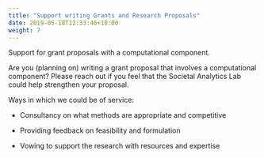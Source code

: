 ```yaml
---
title: "Support writing Grants and Research Proposals"
date: 2019-05-18T12:33:46+10:00
weight: 7
---
```


Support for grant proposals with a computational component.
<!--more-->

Are you (planning on) writing a grant proposal that involves a computational component? Please reach out if you feel that the Societal Analytics Lab could help strengthen your proposal.

Ways in which we could be of service:

* Consultancy on what methods are appropriate and competitive

* Providing feedback on feasibility and formulation

* Vowing to support the research with resources and expertise